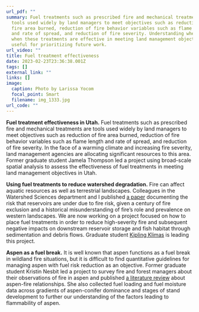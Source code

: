 ```yaml
---
url_pdf: ""
summary: Fuel treatments such as prescribed fire and mechanical treatments are
  tools used widely by land managers to meet objectives such as reduction of
  fire area burned, reduction of fire behavior variables such as flame length
  and rate of spread, and reduction of fire severity. Understanding where and
  when these treatments are effective in meeting land management objectives is
  useful for prioritizing future work.
url_video: ""
title: Fuel treatment effectiveness
date: 2023-02-23T23:36:38.001Z
tags: []
external_link: ""
links: []
image:
  caption: Photo by Larissa Yocom
  focal_point: Smart
  filename: img_1333.jpg
url_code: ""
---
```

**Fuel treatment effectiveness in Utah.** Fuel treatments such as prescribed fire and mechanical treatments are tools used widely by land managers to meet objectives such as reduction of fire area burned, reduction of fire behavior variables such as flame length and rate of spread, and reduction of fire severity. In the face of a warming climate and increasing fire severity, land management agencies are allocating significant resources to this area. Former graduate student Jamela Thompson led a project using broad-scale spatial analysis to assess the effectiveness of fuel treatments in meeting land management objectives in Utah.

**Using fuel treatments to reduce watershed degradation.** Fire can affect aquatic resources as well as terrestrial landscapes. Colleagues in the Watershed Sciences department and I published [a paper](https://doi.org/10.1029/2018EF001006) documenting the risk that reservoirs are under due to fire risk, given a century of fire exclusion and a historical misunderstanding of fire’s role and prevalence on western landscapes. W﻿e are now working on a project focused on how to place fuel treatments in order to reduce high-severity fire and subsequent negative impacts on downstream reservoir storage and fish habitat through sedimentation and debris flows. Graduate student [Kipling Klimas](/authors/kipling-klimas) is leading this project. 

**Aspen as a fuel break.** It is well known that aspen functions as a fuel break in wildland fire situations, but it is difficult to find quantitative guidelines for managing aspen with fuel risk reduction as an objective. Former graduate student Kristin Nesbit led a project to survey fire and forest managers about their observations of fire in aspen and published [a literature review](https://doi.org/10.1016/j.foreco.2022.120752) about aspen-fire relationships. She also collected fuel loading and fuel moisture data across gradients of aspen-conifer dominance and stages of stand development to further our understanding of the factors leading to flammability of aspen.